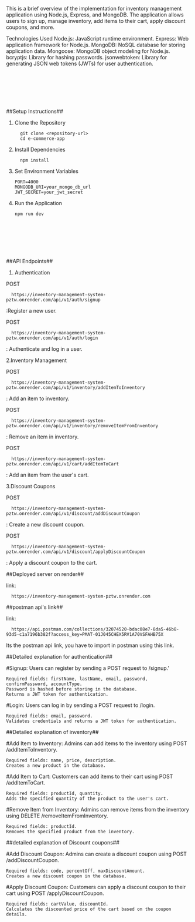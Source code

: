 This is a brief overview of the implementation for inventory management application using Node.js, Express, and MongoDB. The application allows users to sign up, manage inventory, add items to their cart, apply discount coupons, and more.

Technologies Used
Node.js: JavaScript runtime environment.
Express: Web application framework for Node.js.
MongoDB: NoSQL database for storing application data.
Mongoose: MongoDB object modeling for Node.js.
bcryptjs: Library for hashing passwords.
jsonwebtoken: Library for generating JSON web tokens (JWTs) for user authentication.

<br/>
<br/>
<br/>
<br/>
<br/>


##Setup Instructions##

1. Clone the Repository
   
         git clone <repository-url>
         cd e-commerce-app

2. Install Dependencies

         npm install
   
3. Set Environment Variables

       PORT=4000
       MONGODB_URI=your_mongo_db_url
       JWT_SECRET=your_jwt_secret

4. Run the Application

       npm run dev




<br/>
<br/>
<br/>
<br/>
<br/>





   

##API Endpoints##

1. Authentication
   
POST

      https://inventory-management-system-pztw.onrender.com/api/v1/auth/signup
      
:Register a new user.

POST 

      https://inventory-management-system-pztw.onrender.com/api/v1/auth/login
      
: Authenticate and log in a user.

2.Inventory Management

POST 

      https://inventory-management-system-pztw.onrender.com/api/v1/inventory/addItemToInventory
      
: Add an item to inventory.

POST 

      https://inventory-management-system-pztw.onrender.com/api/v1/inventory/removeItemFromInventory
      
: Remove an item in inventory.

POST 

      https://inventory-management-system-pztw.onrender.com/api/v1/cart/addItemToCart
      
: Add an item from the user's cart.

3.Discount Coupons

POST 
      
      https://inventory-management-system-pztw.onrender.com/api/v1/discount/addDiscountCoupon
      
: Create a new discount coupon.

POST 

      https://inventory-management-system-pztw.onrender.com/api/v1/discount/applyDiscountCoupon
      
: Apply a discount coupon to the cart.















##Deployed server on render##

link: 

      https://inventory-management-system-pztw.onrender.com



















##postman api's link##

link: 

      https://api.postman.com/collections/32074520-bdac08e7-8da5-46b8-93d5-c1a7196b382f?access_key=PMAT-01J045CHEX5RV1A70VSFAHB75X

Its the postman api link, you have to import in postman using this link.















##Detailed explanation for authentication##

#Signup: Users can register by sending a POST request to /signup.'

    Required fields: firstName, lastName, email, password, confirmPassword, accountType.
    Password is hashed before storing in the database.
    Returns a JWT token for authentication.
    
#Login: Users can log in by sending a POST request to /login.

    Required fields: email, password.
    Validates credentials and returns a JWT token for authentication.




















##Detailed explanation of inventory##

#Add Item to Inventory: Admins can add items to the inventory using POST /addItemToInventory.

    Required fields: name, price, description.
    Creates a new product in the database.
    
#Add Item to Cart: Customers can add items to their cart using POST /addItemToCart.

    Required fields: productId, quantity.
    Adds the specified quantity of the product to the user's cart.
    
#Remove Item from Inventory: Admins can remove items from the inventory using DELETE /removeItemFromInventory.

    Required fields: productId.
    Removes the specified product from the inventory.




















##detailed explanation of Discount coupons##

#Add Discount Coupon: Admins can create a discount coupon using POST /addDiscountCoupon.

    Required fields: code, percentOff, maxDiscountAmount.
    Creates a new discount coupon in the database.

#Apply Discount Coupon: Customers can apply a discount coupon to their cart using POST /applyDiscountCoupon.
    
    Required fields: cartValue, discountId.
    Calculates the discounted price of the cart based on the coupon details.





